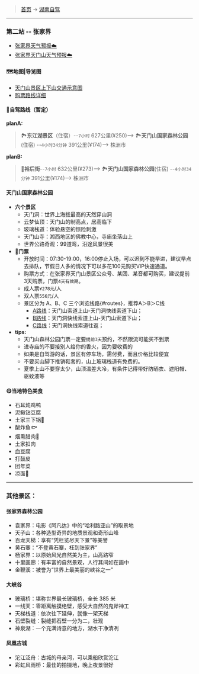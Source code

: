 >  [首页](../../README.md) -> [湖南自驾](../.md)

---

### 第二站 -- 张家界

* [张家界天气预报☁️](https://waptianqi.2345.com/hunanlvyou/jingdianzjj/)
* [张家界天门山天气预报☁️](https://waptianqi.2345.com/hunanlvyou/jingdianzjjtms/)

#### 🗺地图|导览图
* [天门山景区上下山交通示意图](../../topwrite/assets/地图|景区图/湖南/天门山景区上下山交通示意图.jpeg)
* [购票路线详细](#routes)

#### 🚙自驾路线（暂定）
**planA:**
>  🏞️**东江湖景区**（住宿）--`7小时` 627公里(¥250)--> 🏞️**天门山国家森林公园**(住宿) --`4小时34分钟` 391公里(¥174)--> 株洲市

**planB:**
>  🍲**裕后街**--`7小时` 632公里(¥273)--> 🏞️**天门山国家森林公园**(住宿) --`4小时34分钟` 391公里(¥174)--> 株洲市

#### 天门山国家森林公园
* **六个景区**
    + 天门洞：世界上海拔最高的天然穿山洞
    + 云梦仙顶：天门山的制高点，居高临下
    + 玻璃栈道：体验悬空的惊险刺激
    + 天门山寺：湘西地区的佛教中心，寺庙坐落山上
    + 世界公路奇观：99道弯，沿途风景很美
* **🎫门票**
    + 开放时间：07:30-19:00，16:00停止入场，可以迟到不能早进，建议早点去排队，节假日人多的情况下可以多花100元购买VIP快速通道。
    + 购票方式：在张家界天门山景区公众号、某团、某音都可购买，建议提前3天购票，门票`4天有效期`。
    + 成人票`¥278元`/人
    + 双人票`556元`/人
    + 景区分为 A、B、C 三个浏览线路{#routes}，推荐A＞B＞C线
        - [A路线](../../topwrite/assets/地图|景区图/湖南/天门山A路线.jpg)：天门山索道上山-天门洞快线索道下山；
        - [B路线](../../topwrite/assets/地图|景区图/湖南/天门山B路线.jpg)：天门洞快线索道上山-天门山索道下山；
        - [C路线](../../topwrite/assets/地图|景区图/湖南/天门山C路线.jpg)：天门洞快线索道往返；
* **tips:**
    + 天门山森林公园门票一定要`提前3天`预约，不然限流可能买不到票
    + 进寺庙的不要接别人给你的香火，因为要收费的
    + 如果是自驾游的话，景区有停车场，需付费，而且价格比较便宜
    + 不要买山脚下推销鞋套的，山上玻璃栈道有免费的。
    * 夏季上山不要穿太少，山顶温差大冷，有条件记得带好防晒衣、遮阳帽、驱蚊液等
        

#### 😋当地特色美食
* 石耳炖鸡鸭
* 泥鳅钻豆腐
* 土家三下锅🥘
* 酸炸鱼🐟
* 烟熏腊肉🥩
* 土家扣肉
* 血豆腐
* 打鼓皮
* 团年菜
* 凉面🍝

--- 

### 其他景区：

#### 张家界森林公园
* 袁家界：电影《阿凡达》中的“哈利路亚山”的取景地
* 天子山：各种造型奇异的地质景观和奇形山峰
* 百龙天梯：享有“凭栏览尽天下景”等美誉
* 黄石寨：“不登黄石寨，枉到张家界”
* 杨家界：以原始风光自然美为主，山高路窄
* 十里画廊：有丰富的自然景观，人行其间如在画中
* 金鞭溪：被誉为“世界上最美丽的峡谷之一”
    
#### 大峡谷
* 玻璃桥：堪称世界最长玻璃桥，全长 385 米
* 一线天：零距离触摸绝壁，感受大自然的鬼斧神工
* 天梯栈道：依次往下延伸，就像一架天梯
* 石壁裂缝：裂缝把石壁一分为二，壮观
* 神泉湖：一个充满诗意的地方，湖水干净清冽

#### 凤凰古城
* 沱江泛舟：古城的母亲河，可以乘船欣赏沱江
* 彩虹风雨桥：最佳的拍摄地，晚上夜景很好

